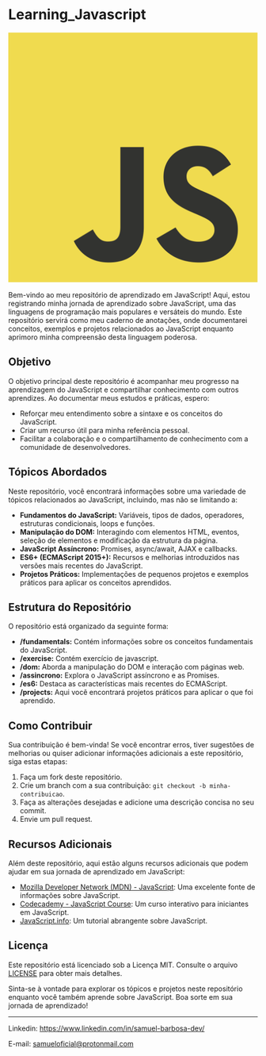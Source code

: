 # Learning_Javascript
![JavaScript Logo](https://raw.githubusercontent.com/voodootikigod/logo.js/master/js.png)

Bem-vindo ao meu repositório de aprendizado em JavaScript! Aqui, estou registrando minha jornada de aprendizado sobre JavaScript, uma das linguagens de programação mais populares e versáteis do mundo. Este repositório servirá como meu caderno de anotações, onde documentarei conceitos, exemplos e projetos relacionados ao JavaScript enquanto aprimoro minha compreensão desta linguagem poderosa.

## Objetivo

O objetivo principal deste repositório é acompanhar meu progresso na aprendizagem do JavaScript e compartilhar conhecimento com outros aprendizes. Ao documentar meus estudos e práticas, espero:

- Reforçar meu entendimento sobre a sintaxe e os conceitos do JavaScript.
- Criar um recurso útil para minha referência pessoal.
- Facilitar a colaboração e o compartilhamento de conhecimento com a comunidade de desenvolvedores.

## Tópicos Abordados

Neste repositório, você encontrará informações sobre uma variedade de tópicos relacionados ao JavaScript, incluindo, mas não se limitando a:

- **Fundamentos do JavaScript:** Variáveis, tipos de dados, operadores, estruturas condicionais, loops e funções.
- **Manipulação do DOM:** Interagindo com elementos HTML, eventos, seleção de elementos e modificação da estrutura da página.
- **JavaScript Assíncrono:** Promises, async/await, AJAX e callbacks.
- **ES6+ (ECMAScript 2015+):** Recursos e melhorias introduzidos nas versões mais recentes do JavaScript.
- **Projetos Práticos:** Implementações de pequenos projetos e exemplos práticos para aplicar os conceitos aprendidos.

## Estrutura do Repositório

O repositório está organizado da seguinte forma:

- **/fundamentals:** Contém informações sobre os conceitos fundamentais do JavaScript.
- **/exercise:** Contém exercício de javascript.
- **/dom:** Aborda a manipulação do DOM e interação com páginas web.
- **/assincrono:** Explora o JavaScript assíncrono e as Promises.
- **/es6:** Destaca as características mais recentes do ECMAScript.
- **/projects:** Aqui você encontrará projetos práticos para aplicar o que foi aprendido.

## Como Contribuir

Sua contribuição é bem-vinda! Se você encontrar erros, tiver sugestões de melhorias ou quiser adicionar informações adicionais a este repositório, siga estas etapas:

1. Faça um fork deste repositório.
2. Crie um branch com a sua contribuição: `git checkout -b minha-contribuicao`.
3. Faça as alterações desejadas e adicione uma descrição concisa no seu commit.
4. Envie um pull request.

## Recursos Adicionais

Além deste repositório, aqui estão alguns recursos adicionais que podem ajudar em sua jornada de aprendizado em JavaScript:

- [Mozilla Developer Network (MDN) - JavaScript](https://developer.mozilla.org/en-US/docs/Web/JavaScript): Uma excelente fonte de informações sobre JavaScript.
- [Codecademy - JavaScript Course](https://www.codecademy.com/learn/introduction-to-javascript): Um curso interativo para iniciantes em JavaScript.
- [JavaScript.info](https://javascript.info/): Um tutorial abrangente sobre JavaScript.

## Licença

Este repositório está licenciado sob a Licença MIT. Consulte o arquivo [LICENSE](LICENSE) para obter mais detalhes.

Sinta-se à vontade para explorar os tópicos e projetos neste repositório enquanto você também aprende sobre JavaScript. Boa sorte em sua jornada de aprendizado!

---
Linkedin: <https://www.linkedin.com/in/samuel-barbosa-dev/> 

E-mail: <samueloficial@protonmail.com>